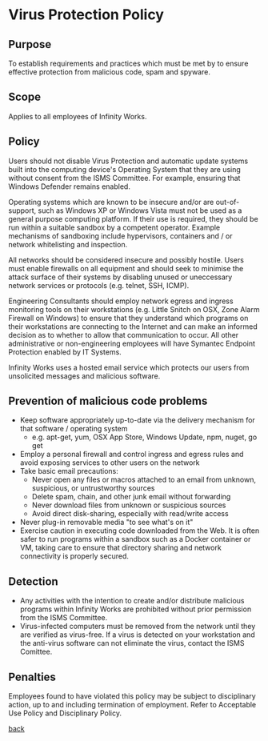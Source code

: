 # Virus Protection Policy

## Purpose

To establish requirements and practices which must be met by to ensure effective protection from malicious code, spam and spyware.

## Scope

Applies to all employees of Infinity Works.

## Policy

Users should not disable Virus Protection and automatic update systems built into the computing device's Operating System that they are using without consent from the ISMS Committee. For example, ensuring that Windows Defender remains enabled.

Operating systems which are known to be insecure and/or are out-of-support, such as Windows XP or Windows Vista must not be used as a general purpose computing platform. If their use is required, they should be run within a suitable sandbox by a competent operator. Example mechanisms of sandboxing include hypervisors, containers and / or network whitelisting and inspection.

All networks should be considered insecure and possibly hostile. Users must enable firewalls on all equipment and should seek to minimise the attack surface of their systems by disabling unused or uneccessary network services or protocols (e.g. telnet, SSH, ICMP).

Engineering Consultants should employ network egress and ingress monitoring tools on their workstations (e.g. Little Snitch on OSX, Zone Alarm Firewall on Windows) to ensure that they understand which programs on their workstations are connecting to the Internet and can make an informed decision as to whether to allow that communication to occur.  All other administrative or non-engineering employees will have Symantec Endpoint Protection enabled by IT Systems.

Infinity Works uses a hosted email service which protects our users from unsolicited messages and malicious software.

## Prevention of malicious code problems

* Keep software appropriately up-to-date via the delivery mechanism for that software / operating system
  * e.g. apt-get, yum, OSX App Store, Windows Update, npm, nuget, go get
* Employ a personal firewall and control ingress and egress rules and avoid exposing services to other users on the network
* Take basic email precautions:
  * Never open any files or macros attached to an email from unknown, suspicious, or untrustworthy sources
  * Delete spam, chain, and other junk email without forwarding
  * Never download files from unknown or suspicious sources
  * Avoid direct disk-sharing, especially with read/write access
* Never plug-in removable media "to see what's on it"
* Exercise caution in executing code downloaded from the Web. It is often safer to run programs within a sandbox such as a Docker container or VM, taking care to ensure that directory sharing and network connectivity is properly secured.

## Detection

* Any activities with the intention to create and/or distribute malicious programs within Infinity Works are prohibited without prior permission from the ISMS Committee.
* Virus-infected computers must be removed from the network until they are verified as virus-free. If a virus is detected on your workstation and the anti-virus software can not eliminate the virus, contact the ISMS Comittee.

## Penalties

Employees found to have violated this policy may be subject to disciplinary action, up to and including termination of employment. Refer to Acceptable Use Policy and Disciplinary Policy.

[back](../README.md#a-z-policies)
